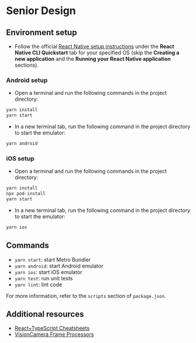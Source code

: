 # Senior Design

## Environment setup

- Follow the official [React Native setup instructions](https://reactnative.dev/docs/environment-setup) under the **React Native CLI Quickstart** tab for your specified OS (skip the **Creating a new application** and the **Running your React Native application** sections).

### Android setup

- Open a terminal and run the following commands in the project directory:

```sh
yarn install
yarn start
```

- In a new terminal tab, run the following command in the project directory to start the emulator:

```sh
yarn android
```

### iOS setup

- Open a terminal and run the following commands in the project directory:

```sh
yarn install
npx pod-install
yarn start
```

- In a new terminal tab, run the following command in the project directory to start the emulator:

```sh
yarn ios
```

## Commands

- `yarn start`: start Metro Bundler
- `yarn android`: start Android emulator
- `yarn ios`: start iOS emulator
- `yarn test`: run unit tests
- `yarn lint`: lint code

For more information, refer to the `scripts` section of `package.json`.

## Additional resources

- [React+TypeScript Cheatsheets](https://github.com/typescript-cheatsheets/react)
- [VisionCamera Frame Processors](https://mrousavy.com/react-native-vision-camera/docs/guides/frame-processors)
